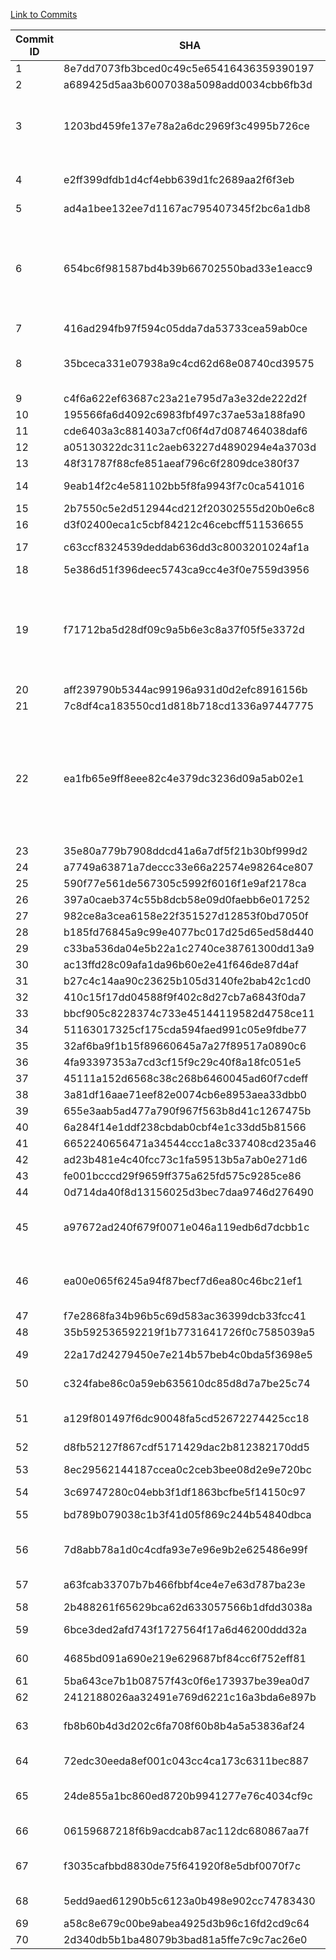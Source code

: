[Link to Commits](https://github.com/jhy/jsoup/compare/jsoup-1.10.3...jsoup-1.11.1)

| Commit ID | SHA                                                              | Type of Change                                    | MC_CG_Precision     | MC_CG_Recall | MC_CG_F-Measure | 
|-----------|------------------------------------------------------------------|---------------------------------------------------|---------------------|--------------|-----------------|
| 1         | 8e7dd7073fb3bced0c49c5e65416436359390197                         | AM                                                | 0.2462              | 0.292        | 0.2671          | 
| 2         | a689425d5aa3b6007038a5098add0034cbb6fb3d                         | AM                                                | 0.2621              | 0.2956       | 0.2779          | 
| 3         | 1203bd459fe137e78a2a6dc2969f3c4995b726ce                         | CM, DAM, CNM, CRM, AM                             | 0.4545              | 0.0162       | 0.0313          | 
| 4         | e2ff399dfdb1d4cf4ebb639d1fc2689aa2f6f3eb                         | DC, CM, DAF                                       | 0.2132              | 0.4418       | 0.2876          | 
| 5         | ad4a1bee132ee7d1167ac795407345f2bc6a1db8                         | CM                                                | 0.2132              | 0.4418       | 0.2876          | 
| 6         | 654bc6f981587bd4b39b66702550bad33e1eacc9                         | AC, AM, CM, CNM, CPM, IAM, CRM, DAM, DC, DM       | 0.2484              | 0.5147       | 0.3351          | 
| 7         | 416ad294fb97f594c05dda7da53733cea59ab0ce                         | CM, AM                                            | 0.2488              | 0.5113       | 0.3347          | 
| 8         | 35bceca331e07938a9c4cd62d68e08740cd39575                         | CM, DF, DM, IAM, AM                               | 0.2508              | 0.5192       | 0.3382          | 
| 9         | c4f6a622ef63687c23a21e795d7a3e32de222d2f                         | AM                                                | 0.2508              | 0.5176       | 0.3379          | 
| 10        | 195566fa6d4092c6983fbf497c37ae53a188fa90                         | CM, AM                                            | 0.2508              | 0.5127       | 0.3368          | 
| 11        | cde6403a3c881403a7cf06f4d7d087464038daf6                         | CM, AM                                            | 0.2531              | 0.5157       | 0.3395          | 
| 12        | a05130322dc311c2aeb63227d4890294e4a3703d                         | AM                                                | 0.2531              | 0.5141       | 0.3392          | 
| 13        | 48f31787f88cfe851aeaf796c6f2809dce380f37                         | AM                                                | 0.2515              | 0.511        | 0.3371          | 
| 14        | 9eab14f2c4e581102bb5f8fa9943f7c0ca541016                         | CPM, CM                                           | 0.2531              | 0.5125       | 0.3388          | 
| 15        | 2b7550c5e2d512944cd212f20302555d20b0e6c8                         | AM                                                | 0.2531              | 0.5125       | 0.3388          | 
| 16        | d3f02400eca1c5cbf84212c46cebcff511536655                         | AM, CM                                            | 0.2542              | 0.514        | 0.3402          | 
| 17        | c63ccf8324539deddab636dd3c8003201024af1a                         | AM, AF, CM                                        | 0.2565              | 0.517        | 0.3429          | 
| 18        | 5e386d51f396deec5743ca9cc4e3f0e7559d3956                         | AM, CM                                            | 0.2607              | 0.5262       | 0.3486          | 
| 19        | f71712ba5d28df09c9a5b6e3c8a37f05f5e3372d                         | CRM, CM, CPC, AM, CPM, AF, AC, DC, DF, DM         | 0.3479              | 0.7024       | 0.4654          | 
| 20        | aff239790b5344ac99196a931d0d2efc8916156b                         | CM, AM                                            | 0.7283              | 0.6311       | 0.6762          | 
| 21        | 7c8df4ca183550cd1d818b718cd1336a97447775                         | CM, AM                                            | 0.3487              | 0.7021       | 0.466           | 
| 22        | ea1fb65e9ff8eee82c4e379dc3236d09a5ab02e1                         | IAF, AF, CNF, CM, CNPM, ASM, CPM, AM, DC, DM, DAF | 0.3686              | 0.7241       | 0.4885          | 
| 23        | 35e80a779b7908ddcd41a6a7df5f21b30bf999d2                         | CM, AM                                            | 0.3686              | 0.7222       | 0.4881          | 
| 24        | a7749a63871a7deccc33e66a22574e98264ce807                         | CM                                                | 0.3686              | 0.7222       | 0.4881          | 
| 25        | 590f77e561de567305c5992f6016f1e9af2178ca                         | DF, CM                                            | 0.7487              | 0.6914       | 0.7189          | 
| 26        | 397a0caeb374c55b8dcb58e09d0faebb6e017252                         | CM, AM                                            | 0.3686              | 0.7222       | 0.4881          | 
| 27        | 982ce8a3cea6158e22f351527d12853f0bd7050f                         | CM                                                | 0.3686              | 0.7222       | 0.4881          | 
| 28        | b185fd76845a9c99e4077bc017d25d65ed58d440                         | CM                                                | 0.3686              | 0.7222       | 0.4881          | 
| 29        | c33ba536da04e5b22a1c2740ce38761300dd13a9                         | CM                                                | 0.3686              | 0.7222       | 0.4881          | 
| 30        | ac13ffd28c09afa1da96b60e2e41f646de87d4af                         | AM                                                | 0.3681              | 0.7204       | 0.4872          | 
| 31        | b27c4c14aa90c23625b105d3140fe2bab42c1cd0                         | AM                                                | 0.3681              | 0.7204       | 0.4872          | 
| 32        | 410c15f17dd04588f9f402c8d27cb7a6843f0da7                         | CM                                                | 0.3676              | 0.7204       | 0.4868          | 
| 33        | bbcf905c8228374c733e45144119582d4758ce11                         | AM                                                | 0.3676              | 0.7186       | 0.4864          | 
| 34        | 51163017325cf175cda594faed991c05e9fdbe77                         | CM, AM                                            | 0.3676              | 0.7186       | 0.4864          | 
| 35        | 32af6ba9f1b15f89660645a7a27f89517a0890c6                         | AM                                                | 0.3676              | 0.7168       | 0.486           | 
| 36        | 4fa93397353a7cd3cf15f9c29c40f8a18fc051e5                         | CM, AM                                            | 0.3671              | 0.715        | 0.4852          | 
| 37        | 45111a152d6568c38c268b6460045ad60f7cdeff                         | CM, AM                                            | 0.3671              | 0.7132       | 0.4847          | 
| 38        | 3a81df16aae71eef82e0074cb6e8953aea33dbb0                         | CM                                                | 0.3679              | 0.7157       | 0.486           | 
| 39        | 655e3aab5ad477a790f967f563b8d41c1267475b                         | AM                                                | 0.3688              | 0.7164       | 0.4869          | 
| 40        | 6a284f14e1ddf238cbdab0cbf4e1c33dd5b81566                         | AM                                                | 0.4159              | 0.7153       | 0.5259          | 
| 41        | 6652240656471a34544ccc1a8c337408cd235a46                         | CM                                                | 0.4473              | 0.692        | 0.5433          | 
| 42        | ad23b481e4c40fcc73c1fa59513b5a7ab0e271d6                         | AM                                                | 0.3775              | 0.7275       | 0.4971          | 
| 43        | fe001bcccd29f9659ff375a625fd575c9285ce86                         | AM                                                | 0.3801              | 0.7288       | 0.4996          | 
| 44        | 0d714da40f8d13156025d3bec7daa9746d276490                         | AC, AM                                            | 0.3923              | 0.7304       | 0.5105          | 
| 45        | a97672ad240f679f0071e046a119edb6d7dcbb1c                         | AC, AF, AM, CM, DF, DM                            | 0.3971              | 0.7364       | 0.5159          | 
| 46        | ea00e065f6245a94f87becf7d6ea80c46bc21ef1                         | CM, AM, CRM, IAM                                  | 0.4012              | 0.7344       | 0.5189          | 
| 47        | f7e2868fa34b96b5c69d583ac36399dcb33fcc41                         | CM                                                | 0.4012              | 0.7344       | 0.5189          | 
| 48        | 35b592536592219f1b7731641726f0c7585039a5                         | CM                                                | 0.4012              | 0.7344       | 0.5189          | 
| 49        | 22a17d24279450e7e214b57beb4c0bda5f3698e5                         | DFM, CM                                           | 0.4019              | 0.7366       | 0.5201          | 
| 50        | c324fabe86c0a59eb635610dc85d8d7a7be25c74                         | ASM, CM, AM                                       | 0.4019              | 0.7366       | 0.5201          | 
| 51        | a129f801497f6dc90048fa5cd52672274425cc18                         | CM, DAM, AC, AM                                   | 0.4056              | 0.7363       | 0.523           | 
| 52        | d8fb52127f867cdf5171429dac2b812382170dd5                         | CM ,AM                                            | 0.4063              | 0.7368       | 0.5238          | 
| 53        | 8ec29562144187ccea0c2ceb3bee08d2e9e720bc                         | AC, AM, AF                                        | 0.4119              | 0.7425       | 0.5299          | 
| 54        | 3c69747280c04ebb3f1df1863bcfbe5f14150c97                         | CM                                                | 0.4119              | 0.7425       | 0.5299          | 
| 55        | bd789b079038c1b3f41d05f869c244b54840dbca                         | AM ,AF, DM                                        | 0.4192              | 0.749        | 0.5375          | 
| 56        | 7d8abb78a1d0c4cdfa93e7e96e9b2e625486e99f                         | AF, CM, AM, DM, AC                                | 0.4228              | 0.749        | 0.5405          | 
| 57        | a63fcab33707b7b466fbbf4ce4e7e63d787ba23e                         | CM, AF, AM                                        | 0.4241              | 0.75         | 0.5418          | 
| 58        | 2b488261f65629bca62d633057566b1dfdd3038a                         | CM                                                | 0.4248              | 0.752        | 0.5429          | 
| 59        | 6bce3ded2afd743f1727564f17a6d46200ddd32a                         | AFF, CM                                           | 0.4248              | 0.752        | 0.5429          | 
| 60        | 4685bd091a690e219e629687bf84cc6f752eff81                         | CM, AF, AM                                        | 0.4274              | 0.7525       | 0.5452          | 
| 61        | 5ba643ce7b1b08757f43c0f6e173937be39ea0d7                         | CM                                                | 0.4274              | 0.7525       | 0.5452          | 
| 62        | 2412188026aa32491e769d6221c16a3bda6e897b                         | CM                                                | 0.4274              | 0.7525       | 0.5452          | 
| 63        | fb8b60b4d3d202c6fa708f60b8b4a5a53836af24                         | CPM, AM, AF, CM                                   | 0.4269              | 0.7495       | 0.544           | 
| 64        | 72edc30eeda8ef001c043cc4ca173c6311bec887                         | AM, DF, DM                                        | 0.4304              | 0.7495       | 0.5468          | 
| 65        | 24de855a1bc860ed8720b9941277e76c4034cf9c                         | DM, IAF, AC, AM                                   | 0.4435              | 0.757        | 0.5593          | 
| 66        | 06159687218f6b9acdcab87ac112dc680867aa7f                         | CPM, CM                                           | 0.4435              | 0.757        | 0.5593          | 
| 67        | f3035cafbbd8830de75f641920f8e5dbf0070f7c                         | DF, CM, CNPM, AC, DC                              | 0.4442              | 0.7575       | 0.56            | 
| 68        | 5edd9aed61290b5c6123a0b498e902cc74783430                         | DF, CM, AM                                        | 0.4448              | 0.758        | 0.5607          | 
| 69        | a58c8e679c00be9abea4925d3b96c16fd2cd9c64                         | CM, AM                                            | 0.4448              | 0.758        | 0.5607          | 
| 70        | 2d340db5b1ba48079b3bad81a5ffe7c9c7ac26e0                         | CM, AM                                            | 0.4455              | 0.757        | 0.5609          | 
